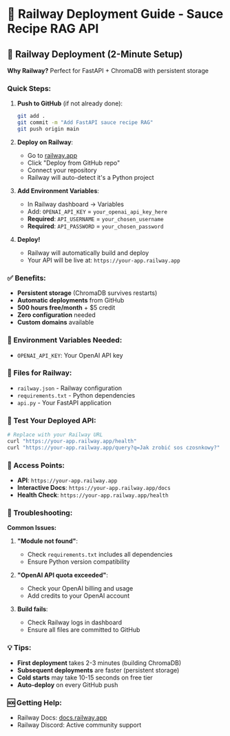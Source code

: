 # 🚀 Railway Deployment Guide - Sauce Recipe RAG API

## 🥇 Railway Deployment (2-Minute Setup)

**Why Railway?** Perfect for FastAPI + ChromaDB with persistent storage

### Quick Steps:

1. **Push to GitHub** (if not already done):

   ```bash
   git add .
   git commit -m "Add FastAPI sauce recipe RAG"
   git push origin main
   ```

2. **Deploy on Railway**:

   - Go to [railway.app](https://railway.app)
   - Click "Deploy from GitHub repo"
   - Connect your repository
   - Railway will auto-detect it's a Python project

3. **Add Environment Variables**:

   - In Railway dashboard → Variables
   - Add: `OPENAI_API_KEY` = `your_openai_api_key_here`
   - **Required**: `API_USERNAME` = `your_chosen_username`
   - **Required**: `API_PASSWORD` = `your_chosen_password`

4. **Deploy!**
   - Railway will automatically build and deploy
   - Your API will be live at: `https://your-app.railway.app`

### ✅ Benefits:

- **Persistent storage** (ChromaDB survives restarts)
- **Automatic deployments** from GitHub
- **500 hours free/month** + $5 credit
- **Zero configuration** needed
- **Custom domains** available

### 🔧 Environment Variables Needed:

- `OPENAI_API_KEY`: Your OpenAI API key

### 📁 Files for Railway:

- `railway.json` - Railway configuration
- `requirements.txt` - Python dependencies
- `api.py` - Your FastAPI application

### 🧪 Test Your Deployed API:

```bash
# Replace with your Railway URL
curl "https://your-app.railway.app/health"
curl "https://your-app.railway.app/query?q=Jak zrobić sos czosnkowy?"
```

### 📖 Access Points:

- **API**: `https://your-app.railway.app`
- **Interactive Docs**: `https://your-app.railway.app/docs`
- **Health Check**: `https://your-app.railway.app/health`

### 🐛 Troubleshooting:

**Common Issues:**

1. **"Module not found"**:

   - Check `requirements.txt` includes all dependencies
   - Ensure Python version compatibility

2. **"OpenAI API quota exceeded"**:

   - Check your OpenAI billing and usage
   - Add credits to your OpenAI account

3. **Build fails**:
   - Check Railway logs in dashboard
   - Ensure all files are committed to GitHub

### 💡 Tips:

- **First deployment** takes 2-3 minutes (building ChromaDB)
- **Subsequent deployments** are faster (persistent storage)
- **Cold starts** may take 10-15 seconds on free tier
- **Auto-deploy** on every GitHub push

### 🆘 Getting Help:

- Railway Docs: [docs.railway.app](https://docs.railway.app)
- Railway Discord: Active community support
